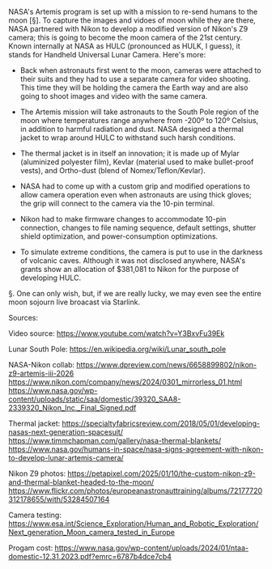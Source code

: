 NASA's Artemis program is set up with a mission to re-send humans to the moon [§]. To capture the images and vidoes of moon while they are there, NASA partnered with Nikon to develop a modified version of Nikon's Z9 camera; this is going to become the moon camera of the 21st century. Known internally at NASA as HULC (pronounced as HULK, I guess), it stands for Handheld Universal Lunar Camera. Here's more:

- Back when astronauts first went to the moon, cameras were attached to their suits and they had to use a separate camera for video shooting. This time they will be holding the camera the Earth way and are also going to shoot images and video with the same camera.

- The Artemis mission will take astronauts to the South Pole region of the moon where temperatures range anywhere from -200º to 120º Celsius, in addition to harmful radiation and dust. NASA designed a thermal jacket to wrap around HULC to withstand such harsh conditions.

- The thermal jacket is in itself an innovation; it is made up of Mylar (aluminized polyester film), Kevlar (material used to make bullet-proof vests), and Ortho-dust (blend of Nomex/Teflon/Kevlar).

- NASA had to come up with a custom grip and modified operations to allow camera operation even when astronauts are using thick gloves; the grip will connect to the camera via the 10-pin terminal.

- Nikon had to make firmware changes to accommodate 10-pin connection, changes to file naming sequence, default settings, shutter shield optimization, and power-consumption optimizations.

- To simulate extreme conditions, the camera is put to use in the darkness of volcanic caves. Although it was not disclosed anywhere, NASA's grants show an allocation of $381,081 to Nikon for the purpose of developing HULC.



§. One can only wish, but, if we are really lucky, we may even see the entire moon sojourn live broacast via Starlink. 

Sources:

Video source:
https://www.youtube.com/watch?v=Y3BxvFu39Ek

Lunar South Pole: 
https://en.wikipedia.org/wiki/Lunar_south_pole

NASA-Nikon collab:
https://www.dpreview.com/news/6658899802/nikon-z9-artemis-iii-2026
https://www.nikon.com/company/news/2024/0301_mirrorless_01.html
https://www.nasa.gov/wp-content/uploads/static/saa/domestic/39320_SAA8-2339320_Nikon_Inc._Final_Signed.pdf

Thermal jacket: 
https://specialtyfabricsreview.com/2018/05/01/developing-nasas-next-generation-spacesuit/
https://www.timmchapman.com/gallery/nasa-thermal-blankets/
https://www.nasa.gov/humans-in-space/nasa-signs-agreement-with-nikon-to-develop-lunar-artemis-camera/


Nikon Z9 photos:
https://petapixel.com/2025/01/10/the-custom-nikon-z9-and-thermal-blanket-headed-to-the-moon/
https://www.flickr.com/photos/europeanastronauttraining/albums/72177720312178655/with/53284507164

Camera testing:
https://www.esa.int/Science_Exploration/Human_and_Robotic_Exploration/Next_generation_Moon_camera_tested_in_Europe

Progam cost:
https://www.nasa.gov/wp-content/uploads/2024/01/ntaa-domestic-12.31.2023.pdf?emrc=6787b4dce7cb4


